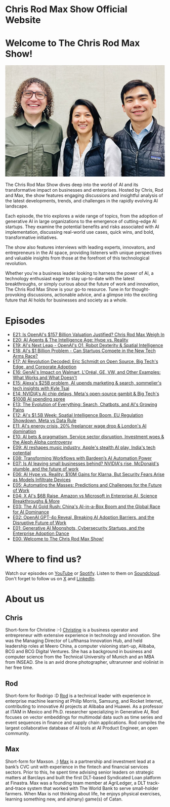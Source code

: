 Chris Rod Max Show Official Website
==============
# Welcome to The Chris Rod Max Show!

![Chris Rod Max](chrisrodmax.jpg "Chris Rod Max")

The Chris Rod Max Show dives deep into the world of AI and its transformative impact on businesses and enterprises. Hosted by Chris, Rod and Max, the show features engaging discussions and insightful analysis of the latest developments, trends, and challenges in the rapidly evolving AI landscape.

Each episode, the trio explores a wide range of topics, from the adoption of generative AI in large organizations to the emergence of cutting-edge AI startups. They examine the potential benefits and risks associated with AI implementation, discussing real-world use cases, quick wins, and bold, transformative initiatives.

The show also features interviews with leading experts, innovators, and entrepreneurs in the AI space, providing listeners with unique perspectives and valuable insights from those at the forefront of this technological revolution.

Whether you're a business leader looking to harness the power of AI, a technology enthusiast eager to stay up-to-date with the latest breakthroughs, or simply curious about the future of work and innovation, The Chris Rod Max Show is your go-to resource. Tune in for thought-provoking discussions, actionable advice, and a glimpse into the exciting future that AI holds for businesses and society as a whole.

# Episodes
- [E21: Is OpenAI's $157 Billion Valuation Justified? Chris Rod Max Weigh In](https://aiproduct.engineer/podcast/crm-show-e21)
- [E20: AI Agents & The Intelligence Age: Hype vs. Reality](https://aiproduct.engineer/podcast/crm-show-e20)
- [E19: AI's Next Leap - OpenAI's O1, Robot Dexterity & Spatial Intelligence](https://aiproduct.engineer/podcast/crm-show-e10)
- [E18: AI's $1 Billion Problem - Can Startups Compete in the New Tech Arms Race?](https://aiproduct.engineer/podcast/crm-show-e18)
- [E17: AI Revolution Decoded: Eric Schmidt on Open Source, Big Tech's Edge, and Corporate Adoption](https://aiproduct.engineer/podcast/crm-show-e17)
- [E16: GenAI's Impact on Walmart, L'Oréal, GE, VW, and Other Examples: What Works and What Doesn't](https://aiproduct.engineer/podcast/crm-show-e16)
- [E15: Alexa's $25B problem, AI upends marketing & search, sommelier's tech insights with Kyle Tsai](https://aiproduct.engineer/podcast/crm-show-e15)
- [E14: NVIDIA's AI chip delays, Meta's open-source gambit & Big Tech's $100B AI spending spree](https://aiproduct.engineer/podcast/crm-show-e14)
- [E13: The Evolution of Everything: Search, Chatbots, and AI's Growing Pains](https://aiproduct.engineer/podcast/crm-show-e13)
- [E12: AI's $1.5B Week: Spatial Intelligence Boom, EU Regulation Showdown, Meta vs Data Rule](https://aiproduct.engineer/podcast/crm-show-e12)
- [E11: AI's energy crisis, 20% freelancer wage drop & London's AI domination](https://aiproduct.engineer/podcast/crm-show-e11)
- [E10: AI bets & pragmatism, Service sector disruption, Investment woes & the Aleph Alpha controversy](https://aiproduct.engineer/podcast/crm-show-e10)
- [E09: AI reshapes music industry, Apple's stealth AI play, India's tech potential](https://aiproduct.engineer/podcast/crm-show-e09)
- [E08: Transforming Workflows with Bardeen’s AI Automation Power](https://aiproduct.engineer/podcast/crm-show-e08)
- [E07: Is AI leaving small businesses behind? NVIDIA's rise, McDonald's stumble, and the future of work](https://aiproduct.engineer/podcast/crm-show-e07)
- [E06: AI Hype vs. Reality: $10M Gains for Klarna, But Security Fears Arise as Models Infiltrate Devices](https://aiproduct.engineer/podcast/crm-show-e06)
- [E05: Automating the Masses: Predictions and Challenges for the Future of Work](https://aiproduct.engineer/podcast/crm-show-e05)
- [E04: X AI's $6B Raise, Amazon vs Microsoft in Enterprise AI, Science Breakthroughs & More](https://aiproduct.engineer/podcast/crm-show-e04)
- [E03: The AI Gold Rush: China's AI-in-a-Box Boom and the Global Race for AI Dominance](https://aiproduct.engineer/podcast/crm-show-e03)
- [E02: OpenAI GPT-4o Reveal, Breaking AI Adoption Barriers, and the Disruptive Future of Work](https://aiproduct.engineer/podcast/crm-show-e02)
- [E01: Generative AI Moonshots, Cybersecurity Startups, and the Enterprise Adoption Dance](https://aiproduct.engineer/podcast/crm-show-e01)
- [E00: Welcome to The Chris Rod Max Show!](https://aiproduct.engineer/podcast/crm-show-e00)

# Where to find us?

Watch our episodes on [YouTube](https://www.youtube.com/@chrisrodmax) or [Spotify](https://podcasters.spotify.com/pod/show/chrisrodmaxshow/). Listen to them on [Soundcloud](http://soundcloud.com/chrisrodmax). Don't forget to follow us on [X](https://x.com/ChrisRodMax) and [LinkedIn](https://www.linkedin.com/company/chrisrodmax/).

# About us

## Chris
Short-form for Christine :-) [Christine](https://www.linkedin.com/in/christinewang0/) is a business operator and entrepreneur with extensive experience in technology and innovation. She was the Managing Director of Lufthansa Innovation Hub, and held leadership roles at Meero China, a computer visioning start-up, Alibaba, BCG and BCG Digital Ventures. She has a background in business and computer science from the Technical University of Munich and an MBA from INSEAD. She is an avid drone photographer, ultrarunner and violinist in her free time.



## Rod
Short-form for Rodrigo :D [Rod](https://www.linkedin.com/in/aiengineer/) is a technical leader with experience in enterprise machine learning at Philip Morris, Samsung, and Rocket Internet, contributing to innovative AI projects at Alibaba and Huawei. As a professor at ITAM in Mexico and Ph.D. researcher specializing in Generative AI, Rod focuses on vector embeddings for multimodal data such as time series and event sequences in finance and supply chain applications. Rod compiles the largest collaborative database of AI tools at AI Product Engineer, an open community.


## Max
Short-form for Maxson. ;) [Max](https://www.linkedin.com/in/maxsontjy/) is a partnership and investment lead at a bank’s CVC unit with experience in the fintech and financial services sectors. Prior to this, he spent time advising senior leaders on strategic matters at Barclays and built the first DLT-based Syndicated Loan platform at Finastra. Max was a founding team member at AgriLedger, a DLT track-and-trace system that worked with The World Bank to serve small-holder farmers. When Max is not thinking about life, he enjoys physical exercises, learning something new, and a(many) game(s) of Catan.
